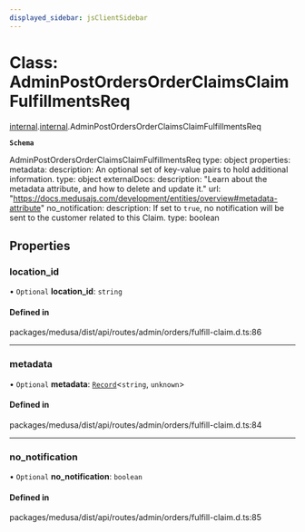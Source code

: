 ```yaml
---
displayed_sidebar: jsClientSidebar
---
```


# Class: AdminPostOrdersOrderClaimsClaimFulfillmentsReq

[internal](../modules/internal-8.md).[internal](../modules/internal-8.internal.md).AdminPostOrdersOrderClaimsClaimFulfillmentsReq

**`Schema`**

AdminPostOrdersOrderClaimsClaimFulfillmentsReq
type: object
properties:
  metadata:
    description: An optional set of key-value pairs to hold additional information.
    type: object
    externalDocs:
      description: "Learn about the metadata attribute, and how to delete and update it."
      url: "https://docs.medusajs.com/development/entities/overview#metadata-attribute"
  no_notification:
    description: If set to `true`, no notification will be sent to the customer related to this Claim.
    type: boolean

## Properties

### location\_id

• `Optional` **location\_id**: `string`

#### Defined in

packages/medusa/dist/api/routes/admin/orders/fulfill-claim.d.ts:86

___

### metadata

• `Optional` **metadata**: [`Record`](../modules/internal.md#record)<`string`, `unknown`\>

#### Defined in

packages/medusa/dist/api/routes/admin/orders/fulfill-claim.d.ts:84

___

### no\_notification

• `Optional` **no\_notification**: `boolean`

#### Defined in

packages/medusa/dist/api/routes/admin/orders/fulfill-claim.d.ts:85
